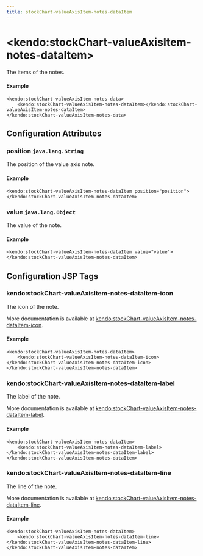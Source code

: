 ```yaml
---
title: stockChart-valueAxisItem-notes-dataItem
---
```


# \<kendo:stockChart-valueAxisItem-notes-dataItem\>

The items of the notes.

#### Example
    <kendo:stockChart-valueAxisItem-notes-data>
        <kendo:stockChart-valueAxisItem-notes-dataItem></kendo:stockChart-valueAxisItem-notes-dataItem>
    </kendo:stockChart-valueAxisItem-notes-data>

## Configuration Attributes

### position `java.lang.String`

The position of the value axis note.

#### Example
    <kendo:stockChart-valueAxisItem-notes-dataItem position="position">
    </kendo:stockChart-valueAxisItem-notes-dataItem>

### value `java.lang.Object`

The value of the note.

#### Example
    <kendo:stockChart-valueAxisItem-notes-dataItem value="value">
    </kendo:stockChart-valueAxisItem-notes-dataItem>


##  Configuration JSP Tags

### kendo:stockChart-valueAxisItem-notes-dataItem-icon

The icon of the note.

More documentation is available at [kendo:stockChart-valueAxisItem-notes-dataItem-icon](/kendo-ui/api/wrappers/jsp/stockchart/valueaxisitem-notes-dataitem-icon).

#### Example

    <kendo:stockChart-valueAxisItem-notes-dataItem>
        <kendo:stockChart-valueAxisItem-notes-dataItem-icon></kendo:stockChart-valueAxisItem-notes-dataItem-icon>
    </kendo:stockChart-valueAxisItem-notes-dataItem>

### kendo:stockChart-valueAxisItem-notes-dataItem-label

The label of the note.

More documentation is available at [kendo:stockChart-valueAxisItem-notes-dataItem-label](/kendo-ui/api/wrappers/jsp/stockchart/valueaxisitem-notes-dataitem-label).

#### Example

    <kendo:stockChart-valueAxisItem-notes-dataItem>
        <kendo:stockChart-valueAxisItem-notes-dataItem-label></kendo:stockChart-valueAxisItem-notes-dataItem-label>
    </kendo:stockChart-valueAxisItem-notes-dataItem>

### kendo:stockChart-valueAxisItem-notes-dataItem-line

The line of the note.

More documentation is available at [kendo:stockChart-valueAxisItem-notes-dataItem-line](/kendo-ui/api/wrappers/jsp/stockchart/valueaxisitem-notes-dataitem-line).

#### Example

    <kendo:stockChart-valueAxisItem-notes-dataItem>
        <kendo:stockChart-valueAxisItem-notes-dataItem-line></kendo:stockChart-valueAxisItem-notes-dataItem-line>
    </kendo:stockChart-valueAxisItem-notes-dataItem>

